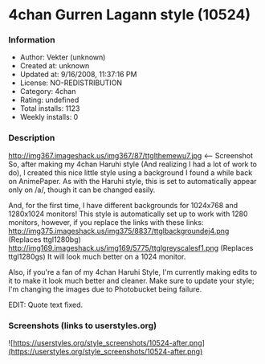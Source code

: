 # 4chan Gurren Lagann style (10524)

### Information
- Author: Vekter (unknown)
- Created at: unknown
- Updated at: 9/16/2008, 11:37:16 PM
- License: NO-REDISTRIBUTION
- Category: 4chan
- Rating: undefined
- Total installs: 1123
- Weekly installs: 0


### Description
http://img367.imageshack.us/img367/87/ttglthemewu7.jpg <-- Screenshot
So, after making my 4chan Haruhi style (And realizing I had a lot of work to do), I created this nice little style using a background I found a while back on AnimePaper. As with the Haruhi style, this is set to automatically appear only on /a/, though it can be changed easily.

And, for the first time, I have different backgrounds for 1024x768 and 1280x1024 monitors! This style is automatically set up to work with 1280 monitors, however, if you replace the links with these links:
http://img375.imageshack.us/img375/8837/ttglbackgroundej4.png (Replaces ttgl1280bg)
http://img169.imageshack.us/img169/5775/ttglgreyscalesf1.png (Replaces ttgl1280gs)
It will look much better on a 1024 monitor.

Also, if you're a fan of my 4chan Haruhi Style, I'm currently making edits to it to make it look much better and cleaner. Make sure to update your style; I'm changing the images due to Photobucket being failure.

EDIT: Quote text fixed.


### Screenshots (links to userstyles.org)
![https://userstyles.org/style_screenshots/10524-after.png](https://userstyles.org/style_screenshots/10524-after.png)


